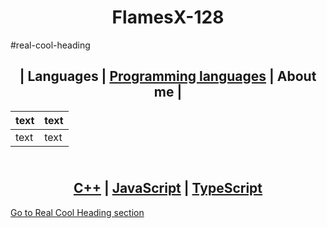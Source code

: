 <h1 align ="center">
FlamesX-128
</h1>
#real-cool-heading
<h2 align ="center">
  | Languages | <a href="LP">Programming languages</a> | About me |
</h2>

  <p align="center">

  | text | text |
  | ---- | ---- |
  | text | text |
  
</p>

<h2 align="center">
  <br><a href="https://es.wikipedia.org/wiki/Dev-C%2B%2B">C++</a> | <a href="https://es.wikipedia.org/wiki/JavaScript">JavaScript</a> | <a href="https://es.wikipedia.org/wiki/TypeScript">TypeScript</a>
</h2>

[Go to Real Cool Heading section](#real-cool-heading)

<!--
**FlamesX-128/FlamesX-128** is a ✨ _special_ ✨ repository because its `README.md` (this file) appears on your GitHub profile.

Here are some ideas to get you started:

- 🔭 I’m currently working on ...
- 🌱 I’m currently learning ...
- 👯 I’m looking to collaborate on ...
- 🤔 I’m looking for help with ...
- 💬 Ask me about ...
- 📫 How to reach me: ...
- 😄 Pronouns: ...
- ⚡ Fun fact: ...
-->
